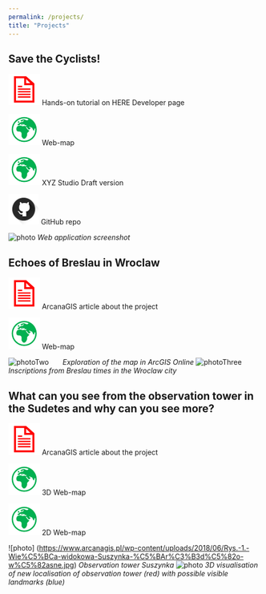 ```yaml
---
permalink: /projects/
title: "Projects"
---
```

## Save the Cyclists!


[![publication](/icons/documentIconRed.png)](https://developer.here.com/blog/helping-cyclists-stay-safe-here-studio?_lrsc=13d8722c-a051-46a5-ba3f-cc20e5148d03&cid=other-Elevate-FD-0-HERE-&utm_source=Elevate&utm_medium=social&utm_campaign=Online_CommsShare_2020) Hands-on tutorial on HERE Developer page

[![Globe](/icons/mapIconGreen.png)](https://oloocki.github.io/) Web-map

[![Globe](/icons/mapIconGreen.png)](https://xyz.here.com/viewer/?project_id=2bda1f87-2b85-4513-8499-f8847325e8f8) XYZ Studio Draft version

[![GitHubrepo](/icons/gitHubIcon.png)](https://github.com/OloOcki/oloocki.github.io) GitHub repo


![photo](https://cdn2.hubspot.net/hubfs/2174253/Screen%20Shot%202020-02-04%20at%201.55.18%20PM.png)
*Web application screenshot*

## Echoes of Breslau in Wroclaw

[![publication](/icons/documentIconRed.png)](https://www.arcanagis.pl/echa-breslau-we-wroclawiu/) ArcanaGIS article about the project

[![GitHub](/icons/mapIconGreen.png)](http://pwr.maps.arcgis.com/apps/webappviewer/index.html?id=82438860f59a4f6694e3d2524f08848d) Web-map


![photoTwo](https://www.arcanagis.pl/wp-content/uploads/2018/10/Rys.-5..jpg)
&nbsp; &nbsp; &nbsp; *Exploration of the map in ArcGIS Online*
![photoThree](https://www.arcanagis.pl/wp-content/uploads/2018/10/Rys.-2..jpg)
&nbsp; &nbsp; &nbsp; *Inscriptions from Breslau times in the Wroclaw city*

## What can you see from the observation tower in the Sudetes and why can you see more?

[![publication](/icons/documentIconRed.png)](https://www.arcanagis.pl/co-widac-z-wiezy-widokowej-w-sudetach-i-dlaczego-mozna-zobaczyc-wiecej/) ArcanaGIS article about the project

[![Globe](/icons/mapIconGreen.png)](https://bit.ly/2rWdukh) 3D Web-map

[![Globe](/icons/mapIconGreen.png)](https://bit.ly/2rX4Z8A) 2D Web-map

![photo] (https://www.arcanagis.pl/wp-content/uploads/2018/06/Rys.-1.-Wie%C5%BCa-widokowa-Suszynka-%C5%BAr%C3%B3d%C5%82o-w%C5%82asne.jpg)
*Observation tower Suszynka*
![photo](https://www.arcanagis.pl/wp-content/uploads/2018/06/Rys.-6.-Wizualizacja-widoczno%C5%9Bci-z-wie%C5%BCy-widokowej-Suszynka-czerwony-blok-%C5%BAr%C3%B3d%C5%82o-w%C5%82asne.jpg)
*3D visualisation of new localisation of observation tower (red) with possible visible landmarks (blue)*